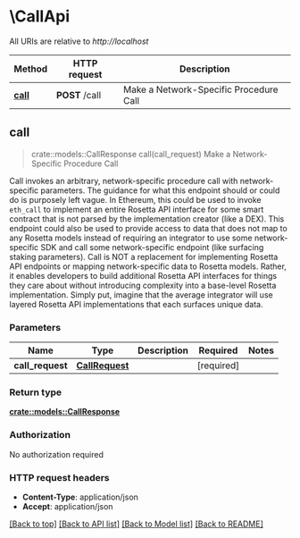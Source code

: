 # \CallApi

All URIs are relative to *http://localhost*

Method | HTTP request | Description
------------- | ------------- | -------------
[**call**](CallApi.md#call) | **POST** /call | Make a Network-Specific Procedure Call



## call

> crate::models::CallResponse call(call_request)
Make a Network-Specific Procedure Call

Call invokes an arbitrary, network-specific procedure call with network-specific parameters. The guidance for what this endpoint should or could do is purposely left vague. In Ethereum, this could be used to invoke `eth_call` to implement an entire Rosetta API interface for some smart contract that is not parsed by the implementation creator (like a DEX). This endpoint could also be used to provide access to data that does not map to any Rosetta models instead of requiring an integrator to use some network-specific SDK and call some network-specific endpoint (like surfacing staking parameters).  Call is NOT a replacement for implementing Rosetta API endpoints or mapping network-specific data to Rosetta models. Rather, it enables developers to build additional Rosetta API interfaces for things they care about without introducing complexity into a base-level Rosetta implementation. Simply put, imagine that the average integrator will use layered Rosetta API implementations that each surfaces unique data. 

### Parameters


Name | Type | Description  | Required | Notes
------------- | ------------- | ------------- | ------------- | -------------
**call_request** | [**CallRequest**](CallRequest.md) |  | [required] |

### Return type

[**crate::models::CallResponse**](CallResponse.md)

### Authorization

No authorization required

### HTTP request headers

- **Content-Type**: application/json
- **Accept**: application/json

[[Back to top]](#) [[Back to API list]](../README.md#documentation-for-api-endpoints) [[Back to Model list]](../README.md#documentation-for-models) [[Back to README]](../README.md)

